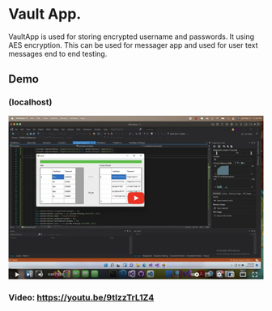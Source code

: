 # Vault App.
VaultApp is used for storing encrypted username and passwords. It using AES encryption. This can be used for messager app and used for user text messages end to end testing.

## Demo
### (localhost)
  [![Watch the video](https://github.com/srisaikiranreddy/vault-app/blob/main/cover.png)](https://youtu.be/9tIzzTrL1Z4)
  ### Video: https://youtu.be/9tIzzTrL1Z4
  
